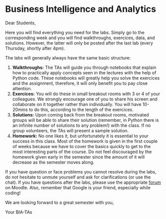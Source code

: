 # Business Intelligence and Analytics

Dear Students,

Here you will find everything you need for the labs. Simply go to the corresponding week and you will find walkthroughs, exercices, data, and solutions. However, the latter will only be posted after the last lab (every Thursday, shortly after 4pm).

The labs will generally always have the same basic structure:

1. **Walkthroughs:** The TAs will guide you through notebooks that explain how to practically apply concepts seen in the lectures with the help of Python code. These notebooks will greatly help you solve the exercices and the assignment, therefore, it will only benefit you to pay close attention.
2. **Exercices:** You will do these in small breakout rooms with 3 or 4 of your colleagues. We strongly encourage one of you to share his screen and collaborate on it together rather than individually. You will have 10-20mins to do this, according to the length of the exercices.
3. **Solutions:** Upon coming back from the breakout rooms, motivated groups will be able to share their solution (remember, in Python there is an infinite number of solutions to any problem!) with the class. If no group volunteers, the TAs will present a sample solution.
4. **Homework:** No one likes it, but unfortunately it is essential to your success in this class. Most of the homework is given in the first couple of weeks because we have to cover the basics quickly to get to the most interesting parts of the course. Do not feel discouraged by the homework given early in the semester since the amount of it will decrease as the semester moves along.

If you have question or face problems you cannot resolve during the labs, do not hesitate to unmute yourself and ask for clarifications (or use the chat). If you have questions after the labs, please use the appropriate [forum](https://moodle.unil.ch/mod/forum/view.php?id=960967) on Moodle. Also, remember that Google is your friend, especially while coding!

We are looking forward to a great semester with you,

Your BIA-TAs
